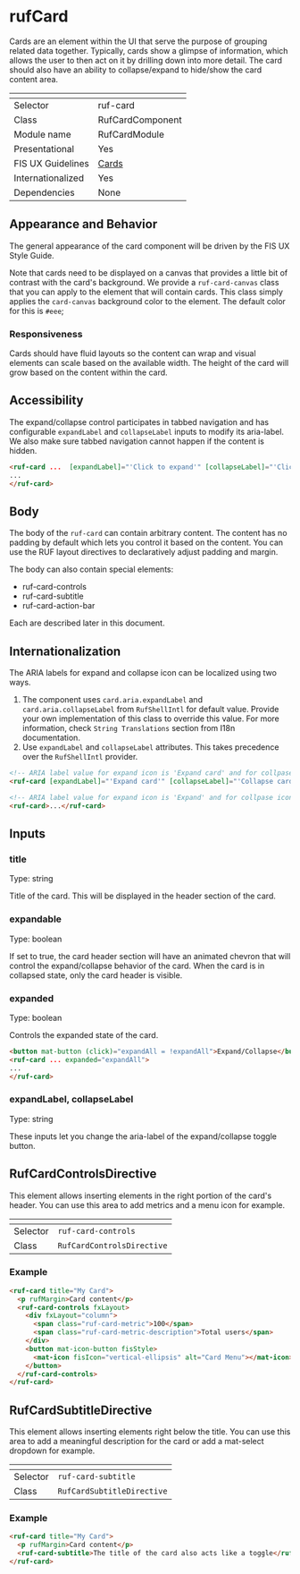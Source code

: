 # rufCard

Cards are an element within the UI that serve the purpose of grouping related data together. Typically, cards show a glimpse of information, which allows the user to then act on it by drilling down into more detail.
The card should also have an ability to collapse/expand to hide/show the card content area.

[]()                 | []()
-------------------- | --------------------
Selector             | ruf-card
Class                | RufCardComponent
Module name          | RufCardModule
Presentational       | Yes
FIS UX Guidelines    | [Cards](https://ux.fisglobal.com/ux/menutouch.html#/cards)
Internationalized    | Yes
Dependencies         | None

## Appearance and Behavior

The general appearance of the card component will be driven by the FIS UX Style Guide.

Note that cards need to be displayed on a canvas that provides a little bit of contrast with the card's background. We provide a `ruf-card-canvas` class that you can apply to the element that will contain cards. This class simply applies the `card-canvas` background color to the element. The default color for this is `#eee`;

### Responsiveness

Cards should have fluid layouts so the content can wrap and visual elements can scale based on the available width. The height of the card will grow based on the content within the card.

## Accessibility

The expand/collapse control participates in tabbed navigation and has configurable `expandLabel` and `collapseLabel` inputs to modify its aria-label.
We also make sure tabbed navigation cannot happen if the content is hidden.

```html
<ruf-card ...  [expandLabel]="'Click to expand'" [collapseLabel]="'Click to collapse'">
...
</ruf-card>
```

## Body

The body of the `ruf-card` can contain arbitrary content. The content has no padding by default which lets you control it based on the content. You can use the RUF layout directives to declaratively adjust padding and margin.

The body can also contain special elements:

* ruf-card-controls
* ruf-card-subtitle
* ruf-card-action-bar

Each are described later in this document.

## Internationalization

The ARIA labels for expand and collapse icon can be localized using two ways.
  1. The component uses `card.aria.expandLabel` and `card.aria.collapseLabel` from `RufShellIntl` for default value. Provide your own implementation of this class to override this value. For more information, check `String Translations` section from I18n documentation.
  2. Use `expandLabel` and `collapseLabel` attributes. This takes precedence over the `RufShellIntl` provider.
  ```html
  <!-- ARIA label value for expand icon is 'Expand card' and for collpase icon is 'Collapse card' -->
  <ruf-card [expandLabel]="'Expand card'" [collapseLabel]="'Collapse card'"></ruf-card>

  <!-- ARIA label value for expand icon is 'Expand' and for collpase icon is 'Collapse' which is default value from RufShellIntl -->
  <ruf-card>...</ruf-card>
  ``` 

## Inputs

### title

Type: string

Title of the card. This will be displayed in the header section of the card.

### expandable

Type: boolean

If set to true, the card header section will have an animated chevron that will control the expand/collapse behavior of the card. When the card is in collapsed state, only the card header is visible.

### expanded

Type: boolean

Controls the expanded state of the card.

```html
<button mat-button (click)="expandAll = !expandAll">Expand/Collapse</button>
<ruf-card ... expanded="expandAll">
...
</ruf-card>
```

### expandLabel, collapseLabel

Type: string

These inputs let you change the aria-label of the expand/collapse toggle button.

## RufCardControlsDirective

This element allows inserting elements in the right portion of the card's header. You can use this area to add metrics and a menu icon for example.

[]()                 | []()
-------------------- | --------------------
Selector             | `ruf-card-controls`
Class                | `RufCardControlsDirective`

### Example

```html
<ruf-card title="My Card">
  <p rufMargin>Card content</p>
  <ruf-card-controls fxLayout>
    <div fxLayout="column">
      <span class="ruf-card-metric">100</span>
      <span class="ruf-card-metric-description">Total users</span>
    </div>
    <button mat-icon-button fisStyle>
      <mat-icon fisIcon="vertical-ellipsis" alt="Card Menu"></mat-icon>
    </button>
  </ruf-card-controls>
</ruf-card>
```

## RufCardSubtitleDirective

This element allows inserting elements right below the title. You can use this area to add a meaningful description for the card or add a mat-select dropdown for example.

[]()                 | []()
-------------------- | --------------------
Selector             | `ruf-card-subtitle`
Class                | `RufCardSubtitleDirective`

### Example

```html
<ruf-card title="My Card">
  <p rufMargin>Card content</p>
  <ruf-card-subtitle>The title of the card also acts like a toggle</ruf-card-subtitle>
</ruf-card>
```
